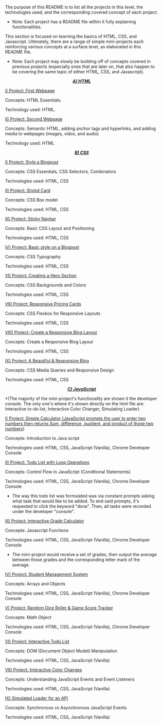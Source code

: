 The purpose of this README is to list all the projects in this level, the technologies used, and the corresponding covered concept of each project.  


* Note: Each project has a README file within it fully explaining functionalities.  


This section is focused on learning the basics of HTML, CSS, and Javascript. Ultimately, there are a range of simple mini-projects each reinforcing various concepts at a surface level, as elaborated in this README file.  


* Note: Each project may slowly be building off of concepts covered in previous projects (especially ones that are later on, that also happen to be covering the same topic of either HTML, CSS, and Javascript). 


<p align="center"><strong><em><u>A) HTML</u></em></strong></p>

  
<ins>I) Project: First Webpage</ins>

Concepts: HTML Essentials. 

Technology used: HTML. 


<ins>II) Project: Second Webpage</ins>

Concepts: Semantic HTML, adding anchor tags and hyperlinks, and adding media to webpages (images, vidos, and audio)

Technology used: HTML


<p align="center"><strong><em><u>B) CSS</u></em></strong></p>

  
<ins>I) Project: Style a Blogpost</ins>

Concepts: CSS Essentials, CSS Selectors, Combinators

Technologies used: HTML, CSS


<ins>II) Project: Styled Card</ins>

Concepts: CSS Box model

Technologies used: HTML, CSS


<ins>III) Project: Sticky Navbar</ins>

Concepts: Basic CSS Layout and Positioning

Technologies used: HTML, CSS


<ins>IV) Project: Basic style on a Blogpost</ins>

Concepts: CSS Typography

Technologies used: HTML, CSS


<ins>VI) Project: Creating a Hero Section</ins>

Concepts: CSS Backgrounds and Colors

Technologies used: HTML, CSS


<ins>VII) Project: Responsive Pricing Cards</ins>

Concepts: CSS Flexbox for Responsive Layouts

Technologies used: HTML, CSS


<u>VIII) Project: Create a Responsive Blog Layout</u>

Concepts: Create a Responsive Blog Layout

Technologies used: HTML, CSS


<ins>IX) Project: A Beautiful & Responsive Blog</ins>

Concepts: CSS Media Queries and Responsive Design

Technologies used: HTML, CSS


<p align="center"><strong><em><u>C) JavaScript</u></em></strong></p>


*(The majority of the mini-project's functionality are shown it the developer console. The only one's where it's shown directly on the html file are: Interactive to-do list, Interactive Color Changer, Simulating Loader)


<ins>I) Project: Simple Calculator (JavaScript prompts the user to enter two numbers then returns Sum, difference, quotient, and product of those two numbers)</ins>

Concepts: Introduction to Java script

Technologies used: HTML, CSS, JavaScript (Vanilla), Chrome Developer Console


<ins>II) Project: Todo List with Loop Operations</ins>

Concepts: Control Flow in JavaScript (Conditional Statements)

Technologies used: HTML, CSS, JavaScript (Vanilla), Chrome Developer Console


* The way this todo list was formulated was via constant prompts asking what task that would like to be added. To end said prompts, it's requested to click the keyword "done". Then, all tasks were recorded under the developer "console".


<ins>III) Project: Interactive Grade Calculator</ins>

Concepts: Javascript Functions

Technologies used: HTML, CSS, JavaScript (Vanilla), Chrome Developer Console


* The mini-project would receive a set of grades, then output the average between those grades and the corresponding letter mark of the average.


<ins>IV) Project: Student Management System</ins>

Concepts: Arrays and Objects

Technologies used: HTML, CSS, JavaScript (Vanilla), Chrome Developer Console


<ins>V) Project: Random Dice Roller & Game Score Tracker</ins>

Concepts: Math Object

Technologies used: HTML, CSS, JavaScript (Vanilla), Chrome Developer Console


<ins>VI) Project: Interactive Todo List</ins>

Concepts: DOM (Document Object Model) Manipulation

Technologies used: HTML, CSS, JavaScript (Vanilla)


<ins>VII) Project: Interactive Color Changes</ins>

Concepts: Understanding JavaScript Events and Event Listeners

Technologies used: HTML, CSS, JavaScript (Vanilla)


<ins>IX) Simulated Loader for an API</ins>

Concepts: Synchronous vs Asynchronous JavaScript Events

Technologies used: HTML, CSS, JavaScript (Vanilla)
